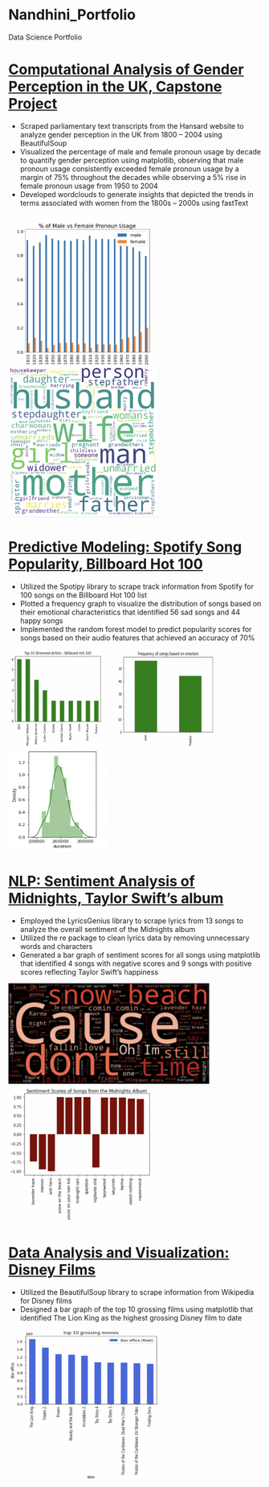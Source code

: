 # Nandhini_Portfolio
Data Science Portfolio

# [Computational Analysis of Gender Perception in the UK, Capstone Project](https://github.com/niranjanadeshpande/hansardscraping)

- Scraped parliamentary text transcripts from the Hansard website to analyze gender perception in the UK from 1800 – 2004 using BeautifulSoup
- Visualized the percentage of male and female pronoun usage by decade to quantify gender perception using matplotlib, observing that male pronoun usage consistently exceeded female pronoun usage by a margin of 75% throughout the decades while observing a 5% rise in female pronoun usage from 1950 to 2004
- Developed wordclouds to generate insights that depicted the trends in terms associated with women from the 1800s – 2000s using fastText

<img src="images/Screen%20Shot%202023-10-17%20at%209.47.22%20PM.png" width="300" height="300">&nbsp;&nbsp;&nbsp;
<img src="images/Screen%20Shot%202023-10-17%20at%2010.15.17%20PM.png" width="300" height="300">&nbsp;&nbsp;&nbsp;

# [Predictive Modeling: Spotify Song Popularity, Billboard Hot 100](https://github.com/nandhinishankarl/Nandhini_Portfolio/blob/main/Spotify_Billboard_Hot_100.ipynb)

- Utilized the Spotipy library to scrape track information from Spotify for 100 songs on the Billboard Hot 100 list
- Plotted a frequency graph to visualize the distribution of songs based on their emotional characteristics that identified 56 sad songs and 44 happy songs
- Implemented the random forest model to predict popularity scores for songs based on their audio features that achieved an accuracy of 70%

<img src="images/Screen%20Shot%202023-03-06%20at%2011.11.19%20AM.png" width="200" height="200">&nbsp;&nbsp;&nbsp;
<img src="images/Screen%20Shot%202023-03-06%20at%2011.14.27%20AM.png" width="200" height="200">&nbsp;&nbsp;&nbsp;
<img src="images/Screen%20Shot%202023-03-06%20at%2011.17.01%20AM.png" width="200" height="200">&nbsp;&nbsp;&nbsp;

# [NLP: Sentiment Analysis of Midnights, Taylor Swift’s album](https://github.com/nandhinishankarl/Sentiment-Analysis-Projects/blob/main/Midnights%20Sentiment%20Analysis%20-3.ipynb)

- Employed the LyricsGenius library to scrape lyrics from 13 songs to analyze the overall sentiment of the Midnights album
- Utilized the re package to clean lyrics data by removing unnecessary words and characters
- Generated a bar graph of sentiment scores for all songs using matplotlib that identified 4 songs with negative scores and 9 songs with positive scores reflecting Taylor Swift’s happiness

<img src="images/Screen%20Shot%202023-01-12%20at%2012.23.24%20PM.png" width="400">&nbsp;&nbsp;&nbsp;
<img src="images/Screen%20Shot%202023-01-12%20at%2012.23.41%20PM.png" width="300">&nbsp;&nbsp;&nbsp;

# [Data Analysis and Visualization: Disney Films](https://github.com/nandhinishankarl/Nandhini_Portfolio/blob/main/Disney_Movie_Analysis.ipynb)

- Utilized the BeautifulSoup library to scrape information from Wikipedia for Disney films
- Designed a bar graph of the top 10 grossing films using matplotlib that identified The Lion King as the highest grossing Disney film to date

<img src="images/Screen%20Shot%202023-03-06%20at%203.58.39%20PM.png" width="300" height="300">&nbsp;&nbsp;&nbsp;
